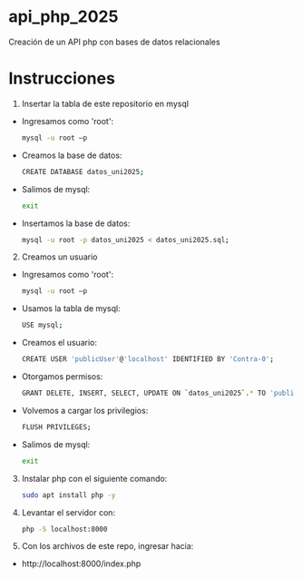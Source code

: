 # api_php_2025
Creación de un API php con bases de datos relacionales

# Instrucciones

1. Insertar la tabla de este repositorio en mysql

- Ingresamos como 'root':

  ```bash
  mysql -u root –p
  ```

- Creamos la base de datos:

  ```bash
  CREATE DATABASE datos_uni2025;
  ```

- Salimos de mysql:

  ```bash
  exit
  ```

- Insertamos la base de datos:

  ```bash
  mysql -u root -p datos_uni2025 < datos_uni2025.sql;
  ```

2. Creamos un usuario

- Ingresamos como 'root':

  ```bash
  mysql -u root –p
  ```

- Usamos la tabla de mysql:

  ```bash
  USE mysql;
  ```

- Creamos el usuario:

  ```bash
  CREATE USER 'publicUser'@'localhost' IDENTIFIED BY 'Contra-0';
  ```

- Otorgamos permisos:

  ```bash
  GRANT DELETE, INSERT, SELECT, UPDATE ON `datos_uni2025`.* TO 'publicUser'@'localhost';
  ```

- Volvemos a cargar los privilegios:

  ```bash
  FLUSH PRIVILEGES;
  ```

- Salimos de mysql:

  ```bash
  exit
  ```

3. Instalar php con el siguiente comando:

   ```bash
   sudo apt install php -y
   ```

4. Levantar el servidor con:

   ```bash
   php -S localhost:8000
   ```

5. Con los archivos de este repo, ingresar hacia:

- http://localhost:8000/index.php
